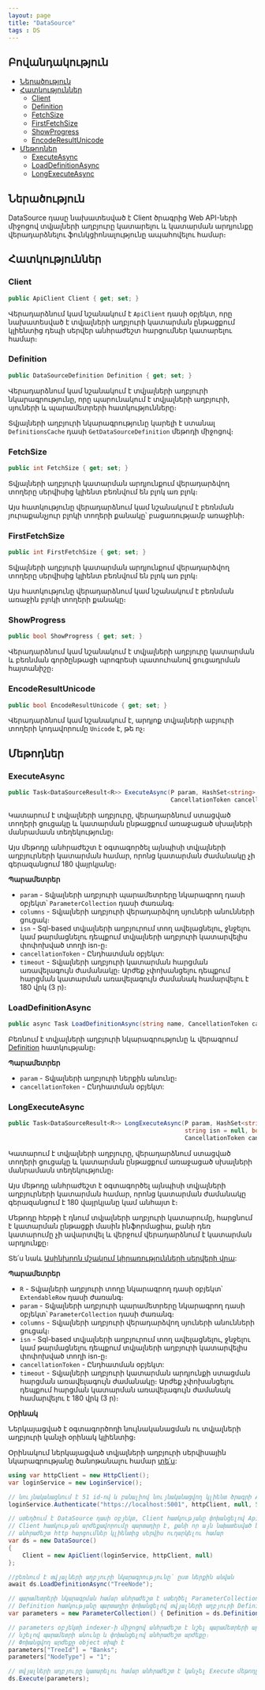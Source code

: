 ```yaml
---
layout: page
title: "DataSource" 
tags : DS
---
```


## Բովանդակություն

- [Ներածություն](#ներածություն)
- [Հատկություններ](#հատկություններ)
  - [Client](#client)
  - [Definition](#definition)
  - [FetchSize](#fetchsize)
  - [FirstFetchSize](#firstfetchsize)
  - [ShowProgress](#showprogress)
  - [EncodeResultUnicode](#encoderesultunicode)
- [Մեթոդներ](#մեթոդներ)
  - [ExecuteAsync](#executeasync)
  - [LoadDefinitionAsync](#loaddefinitionasync)
  - [LongExecuteAsync](#longexecuteasync)

## Ներածություն

DataSource դասը նախատեսված է Client ծրագրից Web API-ների միջոցով տվյալների աղբյուրը կատարելու և կատարման արդյունքը վերադարձնելու ֆունկցիոնալությունը ապահովելու համար։

## Հատկություններ

### Client

```c#
public ApiClient Client { get; set; }
```

Վերադարձնում կամ նշանակում է `ApiClient` դասի օբյեկտ, որը նախատեսված է տվյալների աղբյուրի կատարման ընթացքում կլիենտից դեպի սերվեր անհրաժեշտ հարցումներ կատարելու համար։

### Definition

```c#
public DataSourceDefinition Definition { get; set; }
```

Վերադարձնում կամ նշանակում է տվյալների աղբյուրի նկարագրությունը, որը պարունակում է տվյալների աղբյուրի, սյուների և պարամետրերի հատկությունները։

Տվյալների աղբյուրի նկարագրությունը կարելի է ստանալ `DefinitionsCache` դասի `GetDataSourceDefinition` մեթոդի միջոցով։

### FetchSize

```c#
public int FetchSize { get; set; }
```

Տվյալների աղբյուրի կատարման արդյունքում վերադարձվող տողերը սերվիսից կլիենտ բեռնվում են բլոկ առ բլոկ։

Այս հատկությունը վերադարձնում կամ նշանակում է բեռնման յուրաքանչյուր բլոկի տողերի քանակը՝ բացառությամբ առաջինի։

### FirstFetchSize

```c#
public int FirstFetchSize { get; set; }
```

Տվյալների աղբյուրի կատարման արդյունքում վերադարձվող տողերը սերվիսից կլիենտ բեռնվում են բլոկ առ բլոկ։

Այս հատկությունը վերադարձնում կամ նշանակում է բեռնման առաջին բլոկի տողերի քանակը։

### ShowProgress

```c#
public bool ShowProgress { get; set; }
```

Վերադարձնում կամ նշանակում է տվյալների աղբյուրը կատարման և բեռնման գործընթացի պրոգրեսի պատուհանով ցուցադրման հայտանիշը։

### EncodeResultUnicode

```c#
public bool EncodeResultUnicode { get; set; }
```

Վերադարձնում կամ նշանակում է, արդյոք տվյալների աբյուրի տողերի կոդավորումը `Unicode` է, թե ոչ։ 

## Մեթոդներ

### ExecuteAsync

```c#
public Task<DataSourceResult<R>> ExecuteAsync(P param, HashSet<string> columns = default, string isn = null,
                                              CancellationToken cancellationToken = default, TimeSpan? timeout = null)
```

Կատարում է տվյալների աղբյուրը, վերադարձնում ստացված տողերի ցուցակը և կատարման ընթացքում առաջացած սխալների մանրամասն տեղեկությունը։

Այս մեթոդը անհրաժեշտ է օգտագործել այնպիսի տվյալների աղբյուրների կատարման համար, որոնց կատարման ժամանակը չի գերազանցում 180 վայրկյանը։

**Պարամետրեր**

* `param` - Տվյալների աղբյուրի պարամետրերը նկարագրող դասի օբյեկտ՝ `ParameterCollection` դասի ժառանգ։
* `columns` - Տվյալների աղբյուրի վերադարձվող սյուների անունների ցուցակ։
* `isn` - Sql-based տվյալների աղբյուրում տող ավելացնելու, ջնջելու կամ թարմացնելու դեպքում տվյալների աղբյուրի կատարվելիս փոփոխված տողի isn-ը։
* `cancellationToken` - Ընդհատման օբյեկտ:
* `timeout` - Տվյալների աղբյուրի կատարման հարցման առավելագույն ժամանակը։ Արժեք չփոխանցելու դեպքում հարցման կատարման առավելագույն ժամանակ համարվելու է 180 վրկ (3 ր)։

### LoadDefinitionAsync

```c#
public async Task LoadDefinitionAsync(string name, CancellationToken cancellationToken = default)
```

Բեռնում է տվյալների աղբյուրի նկարագրությունը և վերագրում [Definition](#definition) հատկությանը։

**Պարամետրեր**

* `param` - Տվյալների աղբյուրի ներքին անունը։
* `cancellationToken` - Ընդհատման օբյեկտ:

### LongExecuteAsync

```c#
public Task<DataSourceResult<R>> LongExecuteAsync(P param, HashSet<string> columns = default, 
                                                  string isn = null, bool handleEvents = false,
                                                  CancellationToken cancellationToken = default, TimeSpan? timeout = null)
```

Կատարում է տվյալների աղբյուրը, վերադարձնում ստացված տողերի ցուցակը և կատարման ընթացքում առաջացած սխալների մանրամասն տեղեկությունը։

Այս մեթոդը անհրաժեշտ է օգտագործել այնպիսի տվյալների աղբյուրների կատարման համար, որոնց կատարման ժամանակը գերազանցում է 180 վայրկյանը կամ անհայտ է։

Մեթոդը հերթի է դնում տվյալների աղբյուրի կատարումը, հարցնում է կատարման ընթացքի մասին ինֆորմացիա, քանի դեռ կատարումը չի ավարտվել և վերջում վերադարձնում է կատարման արդյունքը։

Տե՛ս նաև [Ասինխրոն մշակում կիրառությունների սերվերի վրա](../../architecture/appserver_async.md):

**Պարամետրեր**

* `R` - Տվյալների աղբյուրի տողը նկարագրող դասի օբյեկտ՝ `ExtendableRow` դասի ժառանգ։
* `param` - Տվյալների աղբյուրի պարամետրերը նկարագրող դասի օբյեկտ՝ `ParameterCollection` դասի ժառանգ։
* `columns` - Տվյալների աղբյուրի վերադարձվող սյուների անունների ցուցակ։
* `isn` - Sql-based տվյալների աղբյուրում տող ավելացնելու, ջնջելու կամ թարմացնելու դեպքում տվյալների աղբյուրի կատարվելիս փոփոխված տողի isn-ը։
* `cancellationToken` - Ընդհատման օբյեկտ:
* `timeout` - Տվյալների աղբյուրի կատարման արդյունքի ստացման հարցման առավելագույն ժամանակը։ Արժեք չփոխանցելու դեպքում հարցման կատարման առավելագույն ժամանակ համարվելու է 180 վրկ (3 ր)։


**Օրինակ**

Ներկայացված է օգտագործողի նույնականացման ու տվյալների աղբյուրի կանչի օրինակ կլիենտից։

Օրինակում ներկայացված տվյալների աղբյուրի սերվիսային նկարագրությանը ծանոթանալու համար [տե՛ս](../../server_api/examples/ds/sql_based_code.cs):

```c#
using var httpClient = new HttpClient();
var loginService = new LoginService();

// նույնականացնում է 51 id-ով և բանալիով նույնականացվող կլիենտ ծրագրի ANNA մուտքանունով օգտագործողին 
loginService.Authenticate("https://localhost:5001", httpClient, null, 51, "ErUrTE92n05jT8aD3NqZsyS6m4PjTqHQ7v", "ANNA");

// ստեղծում է DataSource դասի օբյեկտ, Client հատկությանը փոխանցելով ApiClient դասի օբյեկտ:
// Client հատկության արժեքավորումը պարտադիր է, քանի որ այն նախատեսված է տվյալների աղբյուրի կատարման համար 
// անհրաժեշտ http հարցումներ կլիենտից սերվիս ուղարկելու համար
var ds = new DataSource()
{
    Client = new ApiClient(loginService, httpClient, null)
};

//բեռնում է տվյալների աղբյուրի նկարագրությունը՝ ըստ ներքին անվան
await ds.LoadDefinitionAsync("TreeNode");

// պարամետրերի նկարագրման համար անհրաժեշտ է ստեղծել ParameterCollection դասի օբյեկտ՝
// Definition հատկությանը պարտադիր փոխանցելով տվյալների աղբյուրի Definition-ի Parameters հատկությունը
var parameters = new ParameterCollection() { Definition = ds.Definition.Parameters };

// parameters օբյեկտի indexer-ի միջոցով անհրաժեշտ է նշել պարամետրերի արժեքները ՝ 
// նշելով պարամետրի անունը և փոխանցելով անհրաժեշտ արժեքը։
// Փոխանցվող արժեքը object տիպի է
parameters["TreeId"] = "Banks";
parameters["NodeType"] = "1";

// տվյալների աղբյուրը կատարելու համար անհրաժեշտ է կանչել Execute մեթոդը՝ փոխանցելով պարամետրերը
ds.Execute(parameters);
```

